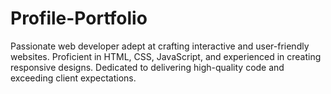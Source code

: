 # Profile-Portfolio
Passionate web developer adept at crafting interactive and user-friendly websites. Proficient in HTML, CSS, JavaScript, and experienced in creating responsive designs. Dedicated to delivering high-quality code and exceeding client expectations.
